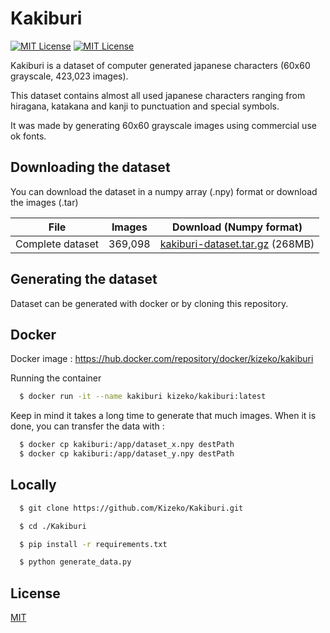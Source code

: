 
# Kakiburi

[![MIT License](https://img.shields.io/badge/License-MIT-green.svg)](https://choosealicense.com/licenses/mit/) [![MIT License](https://img.shields.io/badge/Release-0.0.1-blue)](https://google.com)

Kakiburi is a dataset of computer generated japanese characters (60x60 grayscale, 423,023 images).

This dataset contains almost all used japanese characters ranging from hiragana, katakana and kanji to punctuation and special symbols.

It was made by generating 60x60 grayscale images using commercial use ok fonts.
## Downloading the dataset

You can download the dataset in a numpy array (.npy) format or download the images (.tar)

File | Images | Download (Numpy format)
--- | --- | --- |
Complete dataset | 369,098 | [kakiburi-dataset.tar.gz](https://github.com/Kizeko/Kakiburi/releases/download/Latest/kakiburi-dataset.tar.gz) (268MB)
    
## Generating the dataset

Dataset can be generated with docker or by cloning this repository.

## Docker

Docker image : https://hub.docker.com/repository/docker/kizeko/kakiburi

Running the container

```bash
  $ docker run -it --name kakiburi kizeko/kakiburi:latest
```

Keep in mind it takes a long time to generate that much images.
When it is done, you can transfer the data with :

```bash
  $ docker cp kakiburi:/app/dataset_x.npy destPath
  $ docker cp kakiburi:/app/dataset_y.npy destPath
```
## Locally

```bash
  $ git clone https://github.com/Kizeko/Kakiburi.git

  $ cd ./Kakiburi

  $ pip install -r requirements.txt

  $ python generate_data.py

```


## License

[MIT](https://choosealicense.com/licenses/mit/)

